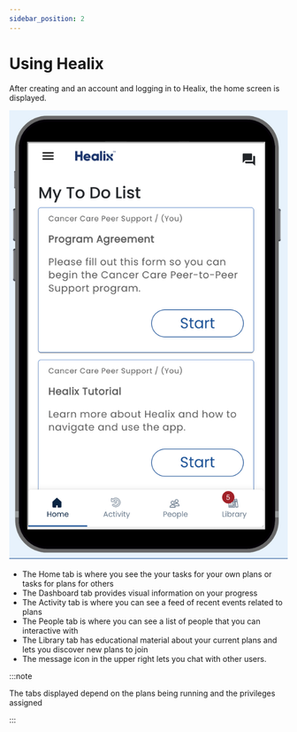 ```yaml
---
sidebar_position: 2
---
```


# Using Healix

After creating and an account and logging in to Healix, the home screen is displayed.

![Main User Screen](./img/user-screen.png)

* The Home tab is where you see the your tasks for your own plans or tasks for plans for others
* The Dashboard tab provides visual information on your progress
* The Activity tab is where you can see a feed of recent events related to plans
* The People tab is where you can see a list of people that you can interactive with
* The Library tab has educational material about your current plans and lets you discover new plans to join
* The message icon in the upper right lets you chat with other users.

:::note

The tabs displayed depend on the plans being running and the privileges assigned

:::
